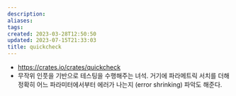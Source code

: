 ```yaml
---
description:
aliases: 
tags: 
created: 2023-03-28T12:50:50
updated: 2023-07-15T21:33:03
title: quickcheck
---
```

- https://crates.io/crates/quickcheck
- 무작위 인풋을 기반으로 테스팅을 수행해주는 녀석. 거기에 파라메트릭 서치를 더해 정확히 어느 파라미터에서부터 에러가 나는지 (error shrinking) 파악도 해준다.
